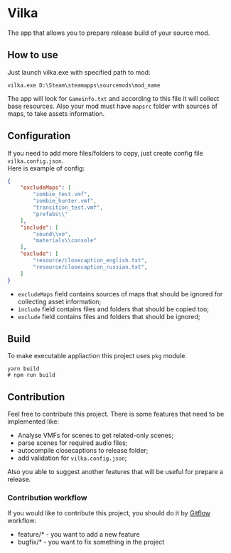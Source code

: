 # Vilka
The app that allows you to prepare release build of your source mod.

## How to use
Just launch vilka.exe with specified path to mod:

```batch
vilka.exe D:\Steam\steamapps\sourcemods\mod_name
```

The app will look for `Gameinfo.txt` and according to this file it will collect base resources.
Also your mod must have `mapsrc` folder with sources of maps, to take assets information.


## Configuration
If you need to add more files/folders to copy, just create config file `vilka.config.json`.
</br>
Here is example of config:
```json
{
	"excludeMaps": [
		"zombie_test.vmf",
		"zombie_hunter.vmf",
		"transition_test.vmf",
		"prefabs\\"
	],
	"include": [
		"sound\\vo",
		"materials\\console"
	],
	"exclude": [
		"resource/closecaption_english.txt",
		"resource/closecaption_russian.txt",
	]
}
```

- `excludeMaps` field contains sources of maps that should be ignored for collecting asset information;
- `include` field contains files and folders that should be copied too;
- `exclude` field contains files and folders that should be ignored;

## Build
To make executable appliaction this project uses `pkg` module.

```batch
yarn build
# npm run build
```

## Contribution
Feel free to contribute this project. There is some features that need to be implemented like:
- Analyse VMFs for scenes to get related-only scenes;
- parse scenes for required audio files;
- autocompile closecaptions to release folder;
- add validation for `vilka.config.json`;

Also you able to suggest another features that will be useful for prepare a release.

### Contribution workflow
If you would like to contribute this project, you should do it by [Gitflow](http://danielkummer.github.io/git-flow-cheatsheet/) workflow:
- feature/* - you want to add a new feature
- bugfix/* - you want to fix something in the project

